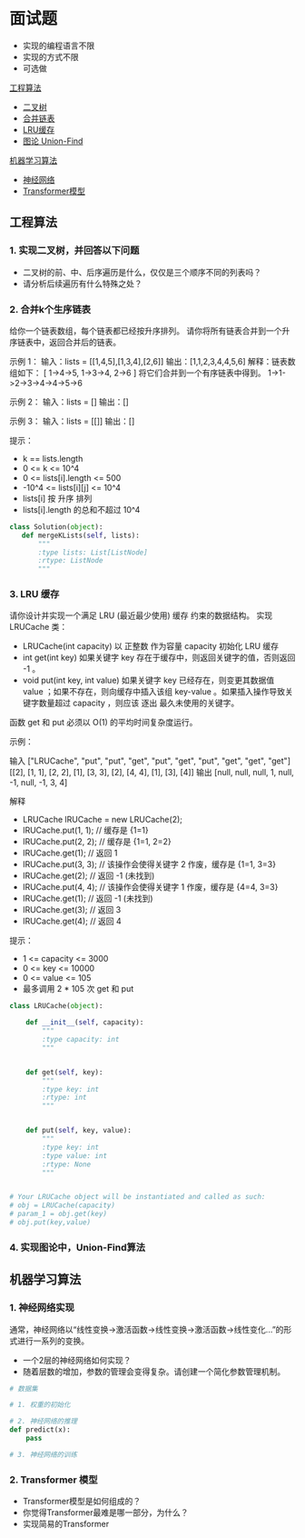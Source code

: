 # 面试题

- 实现的编程语言不限
- 实现的方式不限
- 可选做

[工程算法](#工程算法)
- [二叉树](#1-实现二叉树并回答以下问题)
- [合并链表](#2-合并k个生序链表)
- [LRU缓存](#3-lru-缓存)
- [图论 Union-Find](#4-实现图论中union-find算法)

[机器学习算法](#机器学习算法)
- [神经网络](#1-神经网络实现)
- [Transformer模型](#2-transformer-模型)





## 工程算法


### 1. 实现二叉树，并回答以下问题
- 二叉树的前、中、后序遍历是什么，仅仅是三个顺序不同的列表吗？
- 请分析后续遍历有什么特殊之处？


### 2. 合并k个生序链表

给你一个链表数组，每个链表都已经按升序排列。
请你将所有链表合并到一个升序链表中，返回合并后的链表。

示例 1：
输入：lists = [[1,4,5],[1,3,4],[2,6]]
输出：[1,1,2,3,4,4,5,6]
解释：链表数组如下：
[
  1->4->5,
  1->3->4,
  2->6
]
将它们合并到一个有序链表中得到。
1->1->2->3->4->4->5->6

示例 2：
输入：lists = []
输出：[]

示例 3：
输入：lists = [[]]
输出：[]

提示：

- k == lists.length
- 0 <= k <= 10^4
- 0 <= lists[i].length <= 500
- -10^4 <= lists[i][j] <= 10^4
- lists[i] 按 升序 排列
- lists[i].length 的总和不超过 10^4

```python
class Solution(object):
   def mergeKLists(self, lists):
       """
       :type lists: List[ListNode]
       :rtype: ListNode
       """
```

### 3. LRU 缓存

请你设计并实现一个满足  LRU (最近最少使用) 缓存 约束的数据结构。
实现 LRUCache 类：

- LRUCache(int capacity) 以 正整数 作为容量 capacity 初始化 LRU 缓存
- int get(int key) 如果关键字 key 存在于缓存中，则返回关键字的值，否则返回 -1 。
- void put(int key, int value) 如果关键字 key 已经存在，则变更其数据值 value ；如果不存在，则向缓存中插入该组 key-value 。如果插入操作导致关键字数量超过 capacity ，则应该 逐出 最久未使用的关键字。

函数 get 和 put 必须以 O(1) 的平均时间复杂度运行。

示例：

输入
["LRUCache", "put", "put", "get", "put", "get", "put", "get", "get", "get"]
[[2], [1, 1], [2, 2], [1], [3, 3], [2], [4, 4], [1], [3], [4]]
输出
[null, null, null, 1, null, -1, null, -1, 3, 4]

解释
- LRUCache lRUCache = new LRUCache(2);
- lRUCache.put(1, 1); // 缓存是 {1=1}
- lRUCache.put(2, 2); // 缓存是 {1=1, 2=2}
- lRUCache.get(1);    // 返回 1
- lRUCache.put(3, 3); // 该操作会使得关键字 2 作废，缓存是 {1=1, 3=3}
- lRUCache.get(2);    // 返回 -1 (未找到)
- lRUCache.put(4, 4); // 该操作会使得关键字 1 作废，缓存是 {4=4, 3=3}
- lRUCache.get(1);    // 返回 -1 (未找到)
- lRUCache.get(3);    // 返回 3
- lRUCache.get(4);    // 返回 4

提示：

- 1 <= capacity <= 3000
- 0 <= key <= 10000
- 0 <= value <= 105
- 最多调用 2 * 105 次 get 和 put

```python
class LRUCache(object):

    def __init__(self, capacity):
        """
        :type capacity: int
        """


    def get(self, key):
        """
        :type key: int
        :rtype: int
        """


    def put(self, key, value):
        """
        :type key: int
        :type value: int
        :rtype: None
        """


# Your LRUCache object will be instantiated and called as such:
# obj = LRUCache(capacity)
# param_1 = obj.get(key)
# obj.put(key,value)
```

### 4. 实现图论中，Union-Find算法

## 机器学习算法
### 1. 神经网络实现
通常，神经网络以“线性变换->激活函数->线性变换->激活函数->线性变化...”的形式进行一系列的变换。
- 一个2层的神经网络如何实现？ 
- 随着层数的增加，参数的管理会变得复杂。请创建一个简化参数管理机制。

```python
# 数据集

# 1. 权重的初始化

# 2. 神经网络的推理
def predict(x):
    pass

# 3. 神经网络的训练 
```

### 2. Transformer 模型
- Transformer模型是如何组成的？
- 你觉得Transformer最难是哪一部分，为什么？
- 实现简易的Transformer

